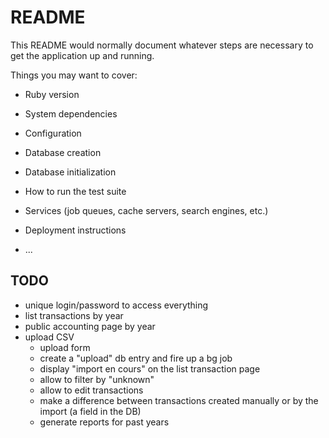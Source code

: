 # README

This README would normally document whatever steps are necessary to get the
application up and running.

Things you may want to cover:

* Ruby version

* System dependencies

* Configuration

* Database creation

* Database initialization

* How to run the test suite

* Services (job queues, cache servers, search engines, etc.)

* Deployment instructions

* ...

## TODO

- unique login/password to access everything
- list transactions by year
- public accounting page by year
- upload CSV
  - upload form
  - create a "upload" db entry and fire up a bg job
  - display "import en cours" on the list transaction page
  - allow to filter by "unknown"
  - allow to edit transactions
  - make a difference between transactions created manually or by the import (a field in the DB)
  - generate reports for past years


